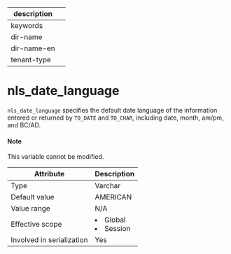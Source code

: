 | description ||
|---|---|
| keywords ||
| dir-name ||
| dir-name-en ||
| tenant-type ||

# nls_date_language

`nls_date_language` specifies the default date language of the information entered or returned by `TO_DATE` and `TO_CHAR`, including date, month, am/pm, and BC/AD.

<main id="notice" type='explain'>
    <h4>Note</h4>
    <p>This variable cannot be modified. </p>
</main>

| **Attribute** | **Description** |
|---------|------------------------------------------------------------------------------------------------------------|
| Type | Varchar |
| Default value | AMERICAN |
| Value range | N/A |
| Effective scope | <li> Global   <li> Session |
| Involved in serialization | Yes |
